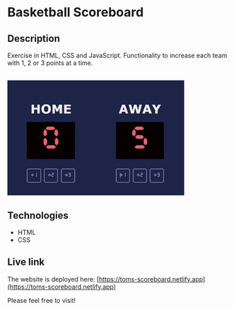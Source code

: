 # Basketball Scoreboard

## Description
Exercise in HTML, CSS and JavaScript. Functionality to increase each team with 1, 2 or 3 points at a time.

<br/>
<img src="scoreboard.png" alt="Screenshot." width="400px"/>

## Technologies
- HTML
- CSS

## Live link
The website is deployed here:
[https://toms-scoreboard.netlify.app](https://toms-scoreboard.netlify.app)

Please feel free to visit!
